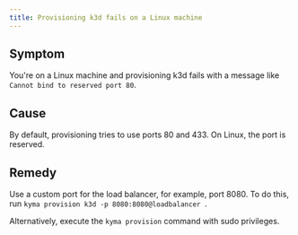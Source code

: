 ```yaml
---
title: Provisioning k3d fails on a Linux machine
---
```


## Symptom

You're on a Linux machine and provisioning k3d fails with a message like `Cannot bind to reserved port 80`.

## Cause

By default, provisioning tries to use ports 80 and 433.
On Linux, the port is reserved.

## Remedy

Use a custom port for the load balancer, for example, port 8080.
To do this, run `kyma provision k3d -p 8080:8080@loadbalancer `.

Alternatively, execute the `kyma provision` command with sudo privileges.
